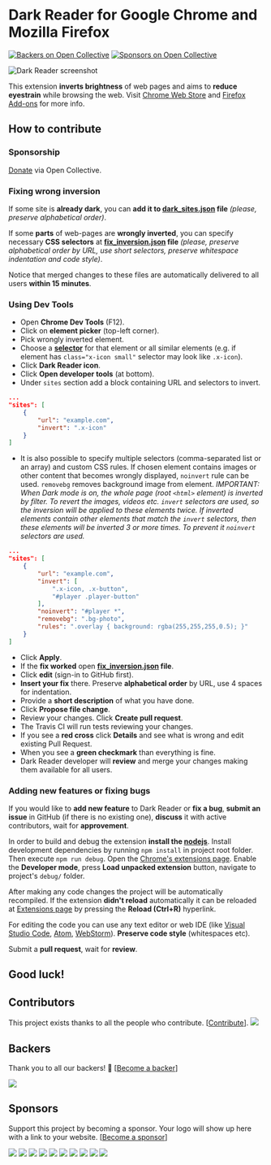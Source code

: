 Dark Reader for Google Chrome and Mozilla Firefox
================
[![Backers on Open Collective](https://opencollective.com/darkreader/backers/badge.svg)](#backers)
 [![Sponsors on Open Collective](https://opencollective.com/darkreader/sponsors/badge.svg)](#sponsors) 
 
![Dark Reader screenshot](promo/screenshots/screenshot_filter.png)

This extension **inverts brightness** of web pages and aims to **reduce eyestrain** while browsing the web.
Visit [Chrome Web Store](https://chrome.google.com/webstore/detail/dark-reader/eimadpbcbfnmbkopoojfekhnkhdbieeh)
and [Firefox Add-ons](https://addons.mozilla.org/en-US/firefox/addon/darkreader/)
for more info.

## How to contribute

### Sponsorship
[Donate](https://opencollective.com/darkreader) via Open Collective.

### Fixing wrong inversion

If some site is **already dark**, you can **add it to [dark_sites.json](https://github.com/alexanderby/darkreader/blob/master/src/config/dark_sites.json) file** *(please, preserve alphabetical order)*.

If some **parts** of web-pages are **wrongly inverted**, you can specify necessary **CSS selectors** at **[fix_inversion.json](https://github.com/alexanderby/darkreader/blob/master/src/config/fix_inversion.json) file** *(please, preserve alphabetical order by URL, use short selectors, preserve whitespace indentation and code style)*.

Notice that merged changes to these files are automatically delivered to all users **within 15 minutes**.

### Using Dev Tools

- Open **Chrome Dev Tools** (F12).
- Click on **element picker** (top-left corner).
- Pick wrongly inverted element.
- Choose a **[selector](https://developer.mozilla.org/en-US/docs/Web/CSS/CSS_Selectors)** for that element or all similar elements (e.g. if element has `class="x-icon small"` selector may look like `.x-icon`).
- Click **Dark Reader icon**.
- Click **Open developer tools** (at bottom).
- Under `sites` section add a block containing URL and selectors to invert.
```json
...
"sites": [
    {
        "url": "example.com",
        "invert": ".x-icon"
    }
]
```
- It is also possible to specify multiple selectors (comma-separated list or an array) and custom CSS rules. If chosen element contains images or other content that becomes wrongly displayed, `noinvert` rule can be used. `removebg` removes background image from element.
*IMPORTANT: When Dark mode is on, the whole page (root `<html>` element) is inverted by filter. To revert the images, videos etc. `invert` selectors are used, so the inversion will be applied to these elements twice. If inverted elements contain other elements that match the `invert` selectors, then these elements will be inverted 3 or more times. To prevent it `noinvert` selectors are used.*
```json
...
"sites": [
    {
        "url": "example.com",
        "invert": [
            ".x-icon, .x-button",
            "#player .player-button"
        ],
        "noinvert": "#player *",
        "removebg": ".bg-photo",
        "rules": ".overlay { background: rgba(255,255,255,0.5); }"
    }
]
```
- Click **Apply**.
- If the **fix worked** open **[fix_inversion.json](https://github.com/alexanderby/darkreader/blob/master/src/config/fix_inversion.json) file**.
- Click **edit** (sign-in to GitHub first).
- **Insert your fix** there. Preserve **alphabetical order** by URL, use 4 spaces for indentation.
- Provide a **short description** of what you have done.
- Click **Propose file change**.
- Review your changes. Click **Create pull request**.
- The Travis CI will run tests reviewing your changes.
- If you see a **red cross** click **Details** and see what is wrong and edit existing Pull Request.
- When you see a **green checkmark** than everything is fine.
- Dark Reader developer will **review** and merge your changes making them available for all users.

### Adding new features or fixing bugs

If you would like to **add new feature** to Dark Reader or **fix a bug**, **submit an issue** in GitHub (if there is no existing one), **discuss** it with active contributors, wait for **approvement**.

In order to build and debug the extension **install the [nodejs](https://nodejs.org/)**.
Install development dependencies by running `npm install` in project root folder.
Then execute `npm run debug`.
Open the [Chrome's extensions page](https://support.google.com/chrome/answer/187443).
Enable the **Developer mode**, press **Load unpacked extension** button, navigate to project's `debug/` folder.

After making any code changes the project will be automatically recompiled.
If the extension **didn't reload** automatically it can be reloaded at [Extensions page](chrome://extensions) by pressing the **Reload (Ctrl+R)** hyperlink.

For editing the code you can use any text editor or web IDE (like [Visual Studio Code](https://code.visualstudio.com), [Atom](https://atom.io/), [WebStorm](https://www.jetbrains.com/webstorm/)).
**Preserve code style** (whitespaces etc).

Submit a **pull request**, wait for **review**.

## Good luck!

## Contributors

This project exists thanks to all the people who contribute. [[Contribute](CONTRIBUTING.md)].
<a href="graphs/contributors"><img src="https://opencollective.com/darkreader/contributors.svg?width=890&button=false" /></a>


## Backers

Thank you to all our backers! 🙏 [[Become a backer](https://opencollective.com/darkreader#backer)]

<a href="https://opencollective.com/darkreader#backers" target="_blank"><img src="https://opencollective.com/darkreader/backers.svg?width=890"></a>


## Sponsors

Support this project by becoming a sponsor. Your logo will show up here with a link to your website. [[Become a sponsor](https://opencollective.com/darkreader#sponsor)]

<a href="https://opencollective.com/darkreader/sponsor/0/website" target="_blank"><img src="https://opencollective.com/darkreader/sponsor/0/avatar.svg"></a>
<a href="https://opencollective.com/darkreader/sponsor/1/website" target="_blank"><img src="https://opencollective.com/darkreader/sponsor/1/avatar.svg"></a>
<a href="https://opencollective.com/darkreader/sponsor/2/website" target="_blank"><img src="https://opencollective.com/darkreader/sponsor/2/avatar.svg"></a>
<a href="https://opencollective.com/darkreader/sponsor/3/website" target="_blank"><img src="https://opencollective.com/darkreader/sponsor/3/avatar.svg"></a>
<a href="https://opencollective.com/darkreader/sponsor/4/website" target="_blank"><img src="https://opencollective.com/darkreader/sponsor/4/avatar.svg"></a>
<a href="https://opencollective.com/darkreader/sponsor/5/website" target="_blank"><img src="https://opencollective.com/darkreader/sponsor/5/avatar.svg"></a>
<a href="https://opencollective.com/darkreader/sponsor/6/website" target="_blank"><img src="https://opencollective.com/darkreader/sponsor/6/avatar.svg"></a>
<a href="https://opencollective.com/darkreader/sponsor/7/website" target="_blank"><img src="https://opencollective.com/darkreader/sponsor/7/avatar.svg"></a>
<a href="https://opencollective.com/darkreader/sponsor/8/website" target="_blank"><img src="https://opencollective.com/darkreader/sponsor/8/avatar.svg"></a>
<a href="https://opencollective.com/darkreader/sponsor/9/website" target="_blank"><img src="https://opencollective.com/darkreader/sponsor/9/avatar.svg"></a>


